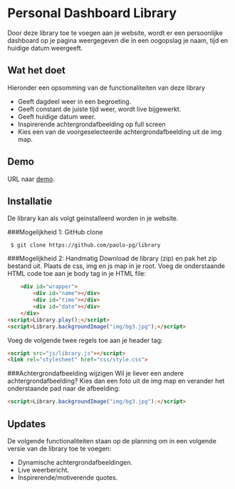 # Personal Dashboard Library
Door deze library toe te voegen aan je website, wordt er een persoonlijke dashboard op je pagina weergegeven die in een oogopslag je naam, tijd en huidige datum weergeeft.

## Wat het doet
Hieronder een opsomming van de functionaliteiten van deze library
* Geeft dagdeel weer in een begroeting.
* Geeft constant de juiste tijd weer, wordt live bijgewerkt.
* Geeft huidige datum weer.
* Inspirerende achtergrondafbeelding op full screen
* Kies een van de voorgeselecteerde achtergrondafbeelding uit de img map.

## Demo
URL naar [demo](http://i334115.iris.fhict.nl/library).

## Installatie
De library kan als volgt geinstalleerd worden in je website. 

###Mogelijkheid 1: GitHub clone

```
 $ git clone https://github.com/paolo-pg/library
 ```


###Mogelijkheid 2: Handmatig
Download de library (zip) en pak het zip bestand uit. Plaats de css, img en js map in je root. 
Voeg de onderstaande HTML code toe aan je body tag in je HTML file:

```html
	<div id="wrapper">
		<div id="name"></div>
		<div id="time"></div>
		<div id="date"></div>
	</div>
<script>Library.play();</script>
<script>Library.backgroundImage("img/bg3.jpg");</script>
```

Voeg de volgende twee regels toe aan je header tag:

```html
<script src="js/library.js"></script>
<link rel="stylesheet" href="css/style.css">
```

###Achtergrondafbeelding wijzigen
Wil je liever een andere achtergrondafbeelding? Kies dan een foto uit de img map en verander het onderstaande pad naar de afbeelding:

```html
<script>Library.backgroundImage("img/bg3.jpg");</script>
```

## Updates
De volgende functionaliteiten staan op de planning om in een volgende versie van de library toe te voegen: 
* Dynamische achtergrondafbeeldingen.
* Live weerbericht.
* Inspirerende/motiverende quotes. 

